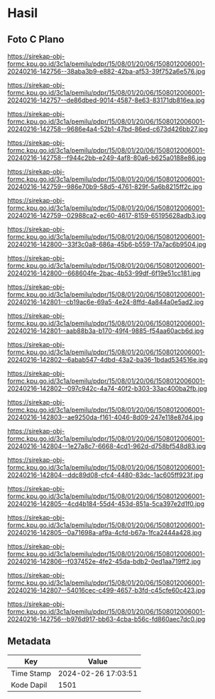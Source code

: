 # Hasil

## Foto C Plano

https://sirekap-obj-formc.kpu.go.id/3c1a/pemilu/pdpr/15/08/01/20/06/1508012006001-20240216-142756--38aba3b9-e882-42ba-af53-39f752a6e576.jpg

https://sirekap-obj-formc.kpu.go.id/3c1a/pemilu/pdpr/15/08/01/20/06/1508012006001-20240216-142757--de86dbed-9014-4587-8e63-83171db816ea.jpg

https://sirekap-obj-formc.kpu.go.id/3c1a/pemilu/pdpr/15/08/01/20/06/1508012006001-20240216-142758--9686e4a4-52b1-47bd-86ed-c673d426bb27.jpg

https://sirekap-obj-formc.kpu.go.id/3c1a/pemilu/pdpr/15/08/01/20/06/1508012006001-20240216-142758--f944c2bb-e249-4af8-80a6-b625a0188e86.jpg

https://sirekap-obj-formc.kpu.go.id/3c1a/pemilu/pdpr/15/08/01/20/06/1508012006001-20240216-142759--986e70b9-58d5-4761-829f-5a6b8215ff2c.jpg

https://sirekap-obj-formc.kpu.go.id/3c1a/pemilu/pdpr/15/08/01/20/06/1508012006001-20240216-142759--02988ca2-ec60-4617-8159-65195628adb3.jpg

https://sirekap-obj-formc.kpu.go.id/3c1a/pemilu/pdpr/15/08/01/20/06/1508012006001-20240216-142800--33f3c0a8-686a-45b6-b559-17a7ac6b9504.jpg

https://sirekap-obj-formc.kpu.go.id/3c1a/pemilu/pdpr/15/08/01/20/06/1508012006001-20240216-142800--668604fe-2bac-4b53-99df-6f19e51cc181.jpg

https://sirekap-obj-formc.kpu.go.id/3c1a/pemilu/pdpr/15/08/01/20/06/1508012006001-20240216-142801--cb19ac6e-69a5-4e24-8ffd-4a844a0e5ad2.jpg

https://sirekap-obj-formc.kpu.go.id/3c1a/pemilu/pdpr/15/08/01/20/06/1508012006001-20240216-142801--aab88b3a-b170-49f4-9885-f54aa60acb6d.jpg

https://sirekap-obj-formc.kpu.go.id/3c1a/pemilu/pdpr/15/08/01/20/06/1508012006001-20240216-142802--6abab547-4dbd-43a2-ba36-1bdad534516e.jpg

https://sirekap-obj-formc.kpu.go.id/3c1a/pemilu/pdpr/15/08/01/20/06/1508012006001-20240216-142802--097c942c-4a74-40f2-b303-33ac400ba2fb.jpg

https://sirekap-obj-formc.kpu.go.id/3c1a/pemilu/pdpr/15/08/01/20/06/1508012006001-20240216-142803--ae9250da-f161-4046-8d09-247e118e87d4.jpg

https://sirekap-obj-formc.kpu.go.id/3c1a/pemilu/pdpr/15/08/01/20/06/1508012006001-20240216-142804--1e27a8c7-6668-4cd1-962d-d758bf548d83.jpg

https://sirekap-obj-formc.kpu.go.id/3c1a/pemilu/pdpr/15/08/01/20/06/1508012006001-20240216-142804--ddc89d08-cfc4-4480-83dc-1ac605ff923f.jpg

https://sirekap-obj-formc.kpu.go.id/3c1a/pemilu/pdpr/15/08/01/20/06/1508012006001-20240216-142805--4cd4b184-55d4-453d-851a-5ca397e2d1f0.jpg

https://sirekap-obj-formc.kpu.go.id/3c1a/pemilu/pdpr/15/08/01/20/06/1508012006001-20240216-142805--0a71698a-af9a-4cfd-b67a-1fca2444a428.jpg

https://sirekap-obj-formc.kpu.go.id/3c1a/pemilu/pdpr/15/08/01/20/06/1508012006001-20240216-142806--f037452e-4fe2-45da-bdb2-0ed1aa719ff2.jpg

https://sirekap-obj-formc.kpu.go.id/3c1a/pemilu/pdpr/15/08/01/20/06/1508012006001-20240216-142807--54016cec-c499-4657-b3fd-c45cfe60c423.jpg

https://sirekap-obj-formc.kpu.go.id/3c1a/pemilu/pdpr/15/08/01/20/06/1508012006001-20240216-142756--b976d917-bb63-4cba-b56c-fd860aec7dc0.jpg


## Metadata

| Key        | Value               |
| ---------- | ------------------- |
| Time Stamp | 2024-02-26 17:03:51 |
| Kode Dapil | 1501                |




